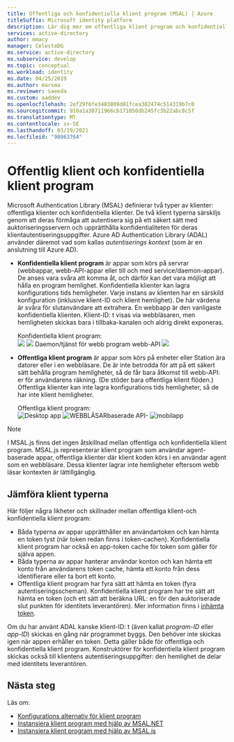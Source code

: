 ```yaml
---
title: Offentliga och konfidentiella klient program (MSAL) | Azure
titleSuffix: Microsoft identity platform
description: Lär dig mer om offentliga klient program och konfidentiella klient program i Microsoft Authentication Library (MSAL).
services: active-directory
author: mmacy
manager: CelesteDG
ms.service: active-directory
ms.subservice: develop
ms.topic: conceptual
ms.workload: identity
ms.date: 04/25/2019
ms.author: marsma
ms.reviewer: saeeda
ms.custom: aaddev
ms.openlocfilehash: 2ef29f6fe3403809d01fcea382474c514319b7c0
ms.sourcegitcommit: 910a1a38711966cb171050db245fc3b22abc8c5f
ms.translationtype: MT
ms.contentlocale: sv-SE
ms.lasthandoff: 03/19/2021
ms.locfileid: "98063764"
---
```

# <a name="public-client-and-confidential-client-applications"></a>Offentlig klient och konfidentiella klient program
Microsoft Authentication Library (MSAL) definierar två typer av klienter: offentliga klienter och konfidentiella klienter. De två klient typerna särskiljs genom att deras förmåga att autentisera sig på ett säkert sätt med auktoriseringsservern och upprätthålla konfidentialiteten för deras klientautentiseringsuppgifter. Azure AD Authentication Library (ADAL) använder däremot vad som kallas *autentiserings kontext* (som är en anslutning till Azure AD).

- **Konfidentiella klient program** är appar som körs på servrar (webbappar, webb-API-appar eller till och med service/daemon-appar). De anses vara svåra att komma åt, och därför kan det vara möjligt att hålla en program hemlighet. Konfidentiella klienter kan lagra konfigurations tids hemligheter. Varje instans av klienten har en särskild konfiguration (inklusive klient-ID och klient hemlighet). De här värdena är svåra för slutanvändare att extrahera. En webbapp är den vanligaste konfidentiella klienten. Klient-ID: t visas via webbläsaren, men hemligheten skickas bara i tillbaka-kanalen och aldrig direkt exponeras.

    Konfidentiella klient program: <BR>
    ![](media/msal-client-applications/web-app.png) ![ ](media/msal-client-applications/web-api.png) Daemon/tjänst för webb program webb-API ![](media/msal-client-applications/daemon-service.png)

- **Offentliga klient program** är appar som körs på enheter eller Station ära datorer eller i en webbläsare. De är inte betrodda för att på ett säkert sätt behålla program hemligheter, så de får bara åtkomst till webb-API: er för användarens räkning. (De stöder bara offentliga klient flöden.) Offentliga klienter kan inte lagra konfigurations tids hemligheter, så de har inte klient hemligheter.

    Offentliga klient program: <BR>
    ![Desktop app ](media/msal-client-applications/desktop-app.png) ![ WEBBLÄSARbaserade API- ](media/msal-client-applications/browserless-app.png) ![ mobilapp](media/msal-client-applications/mobile-app.png)

> [!NOTE]
> I MSAL.js finns det ingen åtskillnad mellan offentliga och konfidentiella klient program.  MSAL.js representerar klient program som användar agent-baserade appar, offentliga klienter där klient koden körs i en användar agent som en webbläsare. Dessa klienter lagrar inte hemligheter eftersom webb läsar kontexten är lättillgänglig.

## <a name="comparing-the-client-types"></a>Jämföra klient typerna
Här följer några likheter och skillnader mellan offentliga klient-och konfidentiella klient program:

- Båda typerna av appar upprätthåller en användartoken och kan hämta en token tyst (när token redan finns i token-cachen). Konfidentiella klient program har också en app-token cache för token som gäller för själva appen.
- Båda typerna av appar hanterar användar konton och kan hämta ett konto från användarens token cache, hämta ett konto från dess identifierare eller ta bort ett konto.
- Offentliga klient program har fyra sätt att hämta en token (fyra autentiseringsscheman). Konfidentiella klient program har tre sätt att hämta en token (och ett sätt att beräkna URL: en för den auktoriserade slut punkten för identitets leverantören). Mer information finns i [inhämta token](msal-acquire-cache-tokens.md).

Om du har använt ADAL kanske klient-ID: t (även kallat *program-ID* eller *app-ID*) skickas en gång när programmet byggs. Den behöver inte skickas igen när appen erhåller en token. Detta gäller både för offentliga och konfidentiella klient program. Konstruktörer för konfidentiella klient program skickas också till klientens autentiseringsuppgifter: den hemlighet de delar med identitets leverantören.

## <a name="next-steps"></a>Nästa steg
Läs om:
- [Konfigurations alternativ för klient program](msal-client-application-configuration.md)
- [Instansiera klient program med hjälp av MSAL.NET](msal-net-initializing-client-applications.md)
- [Instansiera klient program med hjälp av MSAL.js](msal-js-initializing-client-applications.md)
